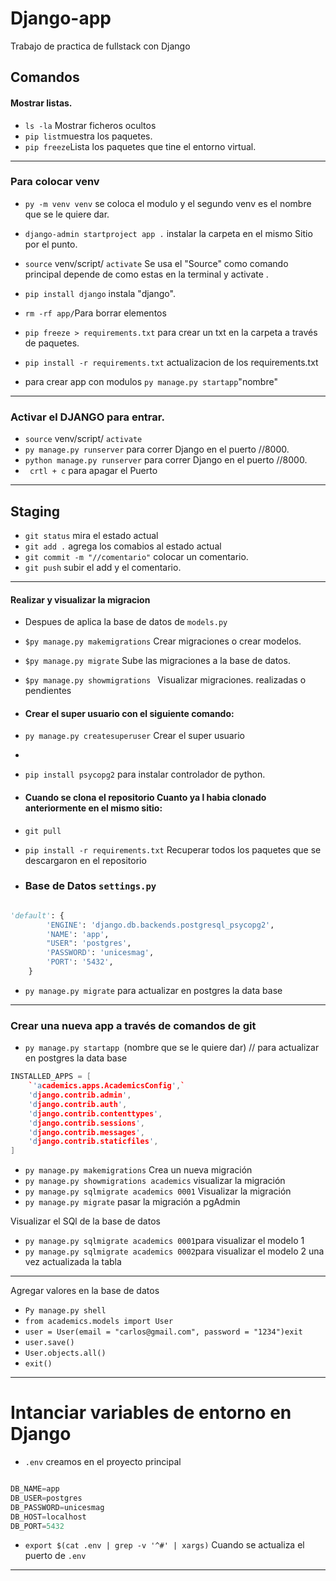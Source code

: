 # Django-app

Trabajo de practica de fullstack con Django

## Comandos
#### Mostrar listas.
- `ls -la` Mostrar ficheros ocultos 
- `pip list`muestra los paquetes.
- `pip freeze`Lista los paquetes que tine el entorno virtual.
---
### Para colocar venv
- `py -m venv venv` se coloca el modulo y el segundo venv es el nombre que se le quiere dar.
- `django-admin startproject app .` instalar la carpeta en el mismo Sitio por el punto.

- `source` venv/script/ `activate` Se usa el "Source" como comando principal depende de como estas en la terminal y activate .
- `pip install django` instala "django".

- `rm -rf app/`Para borrar  elementos 

- `pip freeze > requirements.txt` para crear un txt en la carpeta  a través de paquetes.
- `pip install -r requirements.txt` actualizacion de los requirements.txt
- para crear app con modulos `py manage.py startapp`"nombre"
---
### Activar el DJANGO para entrar.

- `source` venv/script/ `activate`
- `py manage.py runserver` para correr Django en el puerto //8000.
- `python manage.py runserver` para correr Django en el puerto //8000.
- ` crtl + c` para apagar el Puerto 

---
## Staging
- `git status` mira el estado actual
- `git add .` agrega los comabios al estado actual
- `git commit -m "//comentario"` colocar un comentario.
- `git push` subir el add y el comentario.

---
#### Realizar y visualizar la migracion
- Despues de aplica la base de datos de `models.py`
- `$py manage.py makemigrations` Crear migraciones o crear modelos.
- `$py manage.py migrate` Sube las migraciones a la base de datos.
- `$py manage.py showmigrations ` Visualizar migraciones. realizadas o pendientes


- #### Crear el super usuario  con el siguiente comando:
- `py manage.py createsuperuser` Crear el super usuario
- 
- `pip install psycopg2` para instalar controlador de python.

-  #### Cuando se clona el repositorio Cuanto ya l habia clonado anteriormente en el mismo sitio:
- `git pull`
- `pip install -r requirements.txt` Recuperar todos los paquetes que se descargaron en el repositorio

- ### Base de Datos `settings.py`
```python

'default': {
        'ENGINE': 'django.db.backends.postgresql_psycopg2',
        'NAME': 'app',
        "USER": 'postgres',
        'PASSWORD': 'unicesmag',
        'PORT': '5432',
    }
```
- `py manage.py migrate` para actualizar en postgres la data base
---
### Crear una nueva app a través de comandos de git

- `py manage.py startapp `(nombre que se le quiere dar) // para actualizar en postgres la data base

``` c++
INSTALLED_APPS = [
    `'academics.apps.AcademicsConfig',`
    'django.contrib.admin',
    'django.contrib.auth',
    'django.contrib.contenttypes',
    'django.contrib.sessions',
    'django.contrib.messages',
    'django.contrib.staticfiles',
]


```
- `py manage.py makemigrations` Crea un nueva migración 
- `py manage.py showmigrations academics` visualizar la migración
- `py manage.py sqlmigrate academics 0001` Visualizar la migración 
- `py manage.py migrate` pasar la migración a pgAdmin

Visualizar el SQl de la base de datos
- `py manage.py sqlmigrate academics 0001`para visualizar el modelo 1
- `py manage.py sqlmigrate academics 0002`para visualizar el modelo 2 una vez actualizada la tabla

---

Agregar valores en la base de datos
- `Py manage.py shell`
- `from academics.models import User`
- `user = User(email = "carlos@gmail.com", password = "1234")exit`
- `user.save()`
- `User.objects.all()`
- `exit()`
---
# Intanciar variables de entorno en Django
- `.env` creamos en el proyecto principal
```python

DB_NAME=app
DB_USER=postgres
DB_PASSWORD=unicesmag
DB_HOST=localhost
DB_PORT=5432

```
- `export $(cat .env | grep -v '^#' | xargs)` Cuando se actualiza el puerto de `.env`




<!-- 
```python

def a:
    return 1
``` -->

---
<!-- 
1. a
2. b -->

